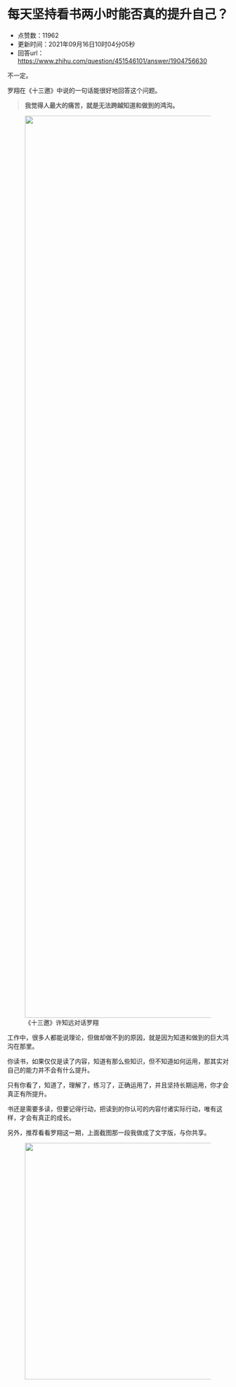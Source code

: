 # 每天坚持看书两小时能否真的提升自己？
- 点赞数：11962
- 更新时间：2021年09月16日10时04分05秒
- 回答url：https://www.zhihu.com/question/451546101/answer/1904756630
<body>
 <p data-pid="AG6-FJlH">不一定。</p>
 <p data-pid="_dipQHgf">罗翔在《十三邀》中说的一句话能很好地回答这个问题。</p>
 <blockquote data-pid="WL5bwS95">
  <b>我觉得人最大的痛苦，就是无法跨越知道和做到的鸿沟。</b>
 </blockquote>
 <figure data-size="normal">
  <img src="https://pic1.zhimg.com/50/v2-ba090aa813c60583d08740b27b3aee3e_720w.jpg?source=1940ef5c" data-rawwidth="2048" data-rawheight="1130" data-size="normal" data-original-token="v2-51d71de168785df0ad97dbfd2feab850" data-default-watermark-src="https://pica.zhimg.com/50/v2-a0dae39124a50d26667237a5faf0f6ed_720w.jpg?source=1940ef5c" class="origin_image zh-lightbox-thumb" width="2048" data-original="https://picx.zhimg.com/v2-ba090aa813c60583d08740b27b3aee3e_r.jpg?source=1940ef5c">
  <figcaption>
   《十三邀》许知远对话罗翔
  </figcaption>
 </figure>
 <p data-pid="vxrKawGu">工作中，很多人都能说理论，但做却做不到的原因，就是因为知道和做到的巨大鸿沟在那里。</p>
 <p data-pid="O67BE0Fu">你读书，如果仅仅是读了内容，知道有那么些知识，但不知道如何运用，那其实对自己的能力并不会有什么提升。</p>
 <p data-pid="e7ZQ79-y">只有你看了，知道了，理解了，练习了，正确运用了，并且坚持长期运用，你才会真正有所提升。</p>
 <p data-pid="Cd4KQ6Jj">书还是需要多读，但要记得行动，把读到的你认可的内容付诸实际行动，唯有这样，才会有真正的成长。</p>
 <p data-pid="TyUoMlHA">另外，推荐看看罗翔这一期，上面截图那一段我做成了文字版，与你共享。</p>
 <figure data-size="normal">
  <img src="https://pica.zhimg.com/50/v2-a4e28ffdbd5c2d84b155041e8694ea3d_720w.jpg?source=1940ef5c" data-rawwidth="537" data-rawheight="1800" data-size="normal" data-original-token="v2-2b4d9e91966720b39172cde2c677412c" data-default-watermark-src="https://picx.zhimg.com/50/v2-a4fb83783b751b9a5906e7d4753aa9e9_720w.jpg?source=1940ef5c" class="origin_image zh-lightbox-thumb" width="537" data-original="https://picx.zhimg.com/v2-a4e28ffdbd5c2d84b155041e8694ea3d_r.jpg?source=1940ef5c">
 </figure>
 <p></p>
</body>